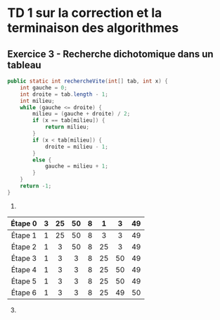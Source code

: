 

# TD 1 sur la correction et la terminaison des algorithmes

  

## Exercice 3 - Recherche dichotomique dans un tableau

```java
public static int rechercheVite(int[] tab, int x) {
    int gauche = 0;
    int droite = tab.length - 1;
    int milieu;
    while (gauche <= droite) {
        milieu = (gauche + droite) / 2;
        if (x == tab[milieu]) {
            return milieu;
        }
        if (x < tab[milieu]) {
            droite = milieu - 1;
        }
        else {
            gauche = milieu + 1;
        }
    }
    return -1;
}
```

1. 

|Étape 0|3 |25|50|8 |1 |3 |49|
|:-----:|:--:|:--:|:--:|:--:|:--:|:--:|:--:|
|Étape 1|1 |25|50|8 |3 |3 |49|
|Étape 2|1 |3 |50|8 |25|3 |49|
|Étape 3|1 |3 |3 |8 |25|50|49|
|Étape 4|1 |3 |3 |8 |25|50|49|
|Étape 5|1 |3 |3 |8 |25|50|49|
|Étape 6|1 |3 |3 |8 |25|49|50|


3. 







